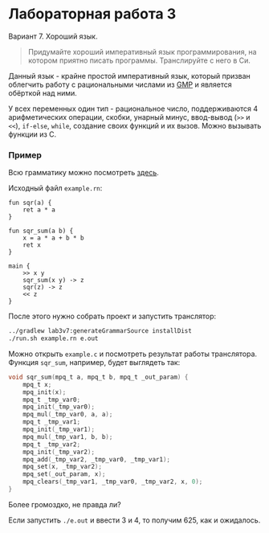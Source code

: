 # Лабораторная работа 3

Вариант 7. Хороший язык.

> Придумайте хороший императивный язык программирования, на
котором приятно писать программы. Транслируйте с него в Си.

Данный язык - крайне простой императивный язык, который призван облегчить работу
с рациональными числами из [GMP](https://gmplib.org/manual/Rational-Number-Functions.html#Rational-Number-Functions)
и является обёрткой над ними.
  
У всех переменных один тип - рациональное число, поддерживаются 4 арифметических операции,
скобки, унарный минус, ввод-вывод (`>>` и `<<`), `if-else`, `while`, создание своих функций и их вызов.
Можно вызывать функции из C.

### Пример

Всю грамматику можно посмотреть [здесь](src/main/antlr/top/sandwwraith/mt/lab3v7/RatNums.g4).

Исходный файл `example.rn`:

```
fun sqr(a) {
    ret a * a
}

fun sqr_sum(a b) {
    x = a * a + b * b
    ret x
}

main {
    >> x y
    sqr_sum(x y) -> z
    sqr(z) -> z
    << z
}
```

После этого нужно собрать проект и запустить транслятор:

```bash
../gradlew lab3v7:generateGrammarSource installDist
./run.sh example.rn e.out
```

Можно открыть `example.c` и посмотреть результат работы транслятора.
Функция `sqr_sum`, например, будет выглядеть так:

```c
void sqr_sum(mpq_t a, mpq_t b, mpq_t _out_param) {
    mpq_t x;
    mpq_init(x);
    mpq_t _tmp_var0;
    mpq_init(_tmp_var0);
    mpq_mul(_tmp_var0, a, a);
    mpq_t _tmp_var1;
    mpq_init(_tmp_var1);
    mpq_mul(_tmp_var1, b, b);
    mpq_t _tmp_var2;
    mpq_init(_tmp_var2);
    mpq_add(_tmp_var2, _tmp_var0, _tmp_var1);
    mpq_set(x, _tmp_var2);
    mpq_set(_out_param, x);
    mpq_clears(_tmp_var1, _tmp_var0, _tmp_var2, x, 0);
}
```

Более громоздко, не правда ли?

Если запустить `./e.out` и ввести 3 и 4, то получим 625, как и ожидалось.